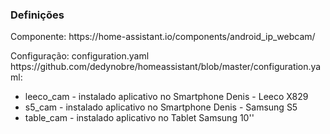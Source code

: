<h3> Definições </h3>

<p>Componente: https://home-assistant.io/components/android_ip_webcam/</p>
<p>Configuração: configuration.yaml https://github.com/dedynobre/homeassistant/blob/master/configuration.yaml:</p>

* leeco_cam - instalado aplicativo no Smartphone Denis - Leeco X829
* s5_cam    - instalado aplicativo no Smartphone Denis - Samsung S5
* table_cam - instalado aplicativo no Tablet Samsung 10''
